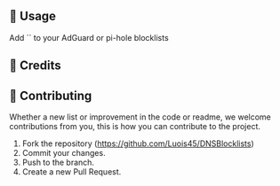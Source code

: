 
## 📝 Usage
Add ´´ to your AdGuard or pi-hole blocklists

## 🌟 Credits
<!-- MARKDOWN-AUTO-DOCS:START (CODE:src=./lists.json) -->
<!-- MARKDOWN-AUTO-DOCS:END -->

## 🤝 Contributing
Whether a new list or improvement in the code or readme, we welcome contributions from you, this is how you can contribute to the project.

1. Fork the repository (<https://github.com/Luois45/DNSBlocklists>)
2. Commit your changes.
3. Push to the branch.
4. Create a new Pull Request.
